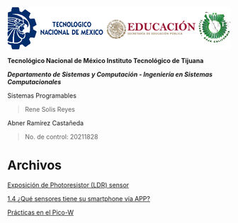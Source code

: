<img src="Img_Escuela.png">

**Tecnológico​ ​Nacional​ ​de​ ​México Instituto Tecnológico de Tijuana**

***Departamento de Sistemas y Computación - Ingeniería en Sistemas Computacionales***

Sistemas Programables

  > Rene Solis Reyes

Abner Ramírez Castañeda

  > No. de control: 20211828

# Archivos

[Exposición de Photoresistor (LDR) sensor](/PhotoResistor.md)

[1.4 ¿Qué sensores tiene su smartphone vía APP?](/SensoresMiCel.md)

[Prácticas en el Pico-W](/PracticasPico-W.md)
